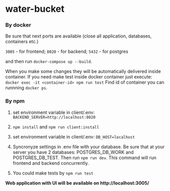 # water-bucket

### By docker

Be sure that next ports are available (close all application, databases, containers etc.)

`3005` - for frontend; `8020` - for backend; `5432` - for postgres

and then run `docker-compose up --build`.

When you make some changes they will be automatically delivered inside container.
If you need make test inside docker container just execute:
`docker exec -it <container-id> npm run test`
Find id of container you can runnning `docker ps`.

### By npm

1. set environment variable in client/.env:
`BACKEND_SERVER=http://localhost:8020`

2. `npm install` and `npm run client:install`

3. set environment variable in client/.env:
`DB_HOST=localhost`

3. Syncronyze settings in .env file with your database.
Be sure that at your server you have 2 databases: POSTGRES_DB_WORK and POSTGRES_DB_TEST. 
Then run `npm run dev`. This command will run frontend and backend concurrently.

4. You could make tests by `npm run test`

__Web application with UI will be available on http://localhost:3005/__

